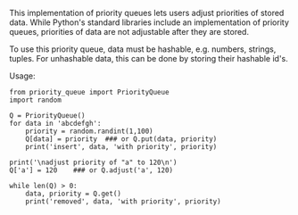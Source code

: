 This implementation of priority queues lets users adjust priorities of stored data.  While Python's standard libraries include an implementation of priority queues, priorities of data are not adjustable after they are stored.

To use this priority queue, data must be hashable, e.g. numbers, strings, tuples.  For unhashable data, this can be done by storing their hashable id's.

Usage:
```
from priority_queue import PriorityQueue
import random

Q = PriorityQueue()
for data in 'abcdefgh':
    priority = random.randint(1,100)
    Q[data] = priority  ### or Q.put(data, priority)
    print('insert', data, 'with priority', priority)

print('\nadjust priority of "a" to 120\n')
Q['a'] = 120    ### or Q.adjust('a', 120)

while len(Q) > 0:
    data, priority = Q.get()
    print('removed', data, 'with priority', priority)
```